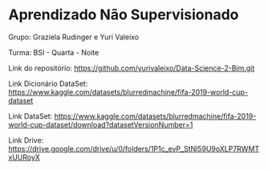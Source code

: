 # Aprendizado Não Supervisionado

Grupo: Graziela Rudinger e Yuri Valeixo

Turma: BSI - Quarta - Noite

Link do repositório: https://github.com/yurivaleixo/Data-Science-2-Bim.git

Link Dicionário DataSet: https://www.kaggle.com/datasets/blurredmachine/fifa-2019-world-cup-dataset

Link DataSet: https://www.kaggle.com/datasets/blurredmachine/fifa-2019-world-cup-dataset/download?datasetVersionNumber=1

Link Drive: https://drive.google.com/drive/u/0/folders/1P1c_evP_StNl59U9oXLP7RWMTxUURoyX
